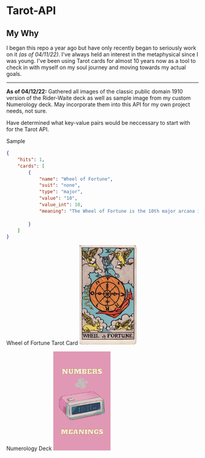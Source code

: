 # Tarot-API
## My Why

I began this repo a year ago but have only recently began to seriously work on it *(as of 04/11/22)*. I've always held an interest in the metaphysical since I was young. I've been using Tarot cards for almost 10 years now as a tool to check in with myself on my soul journey and moving towards my actual goals. 

------

**As of 04/12/22:** Gathered all images of the classic public domain 1910 version of the Rider-Waite deck as well as sample image from my custom Numerology deck. May incorporate them into this API for my own project needs, not sure. 

Have determined what key-value pairs would be neccessary to start with for the Tarot API. 

Sample

```json
{
    "hits": 1,
    "cards": [
        {
            "name": "Wheel of Fortune",
            "suit": "none",
            "type": "major",
            "value": "10",
            "value_int": 10,
            "meaning": "The Wheel of Fortune is the 10th major arcana in the traditional Rider-Waite Deck. It represents fate, destiny, and a reminder that life is cyclic in nature. The imagery on the card shows the fixed astrological signs from left to right: Aquarius, Scorpio, Taurus, and Leo. You also see creatures in the 4 corners that are representing the 4 elements of the minor arcana (air, water, earth, fire). Wheel of Fortune can signify major changes happening in one's life as well as opportunities. But what goes up must come down and depending on the querent's energy and where they are in life it can signify mishaps and unexpected circumstances."

        }
    ]
}
```
Wheel of Fortune Tarot Card
<img src = "/assets/1910tarot/10wheel.jpg" width= "150">

Numerology Deck
<img src = "/assets/numerologydeck/numdeck1.png" width= "150">


